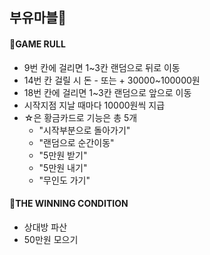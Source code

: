 ## 부유마블🛵


#### 🚕GAME RULL
* 9번 칸에 걸리면 1~3칸 랜덤으로 뒤로 이동
* 14번 칸 걸릴 시 돈 - 또는 + 30000~100000원
* 18번 칸에 걸리면 1~3칸 랜덤으로 앞으로 이동
* 시작지점 지날 때마다 10000원씩 지급
* ☆은 황금카드로 기능은 총 5개
  * "시작부분으로 돌아가기"
  * "랜덤으로 순간이동"
  * "5만원 받기"
  * "5만원 내기"
  * "무인도 가기"

 #### 🚕THE WINNING CONDITION
* 상대방 파산
* 50만원 모으기

